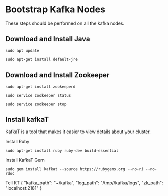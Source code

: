 # Bootstrap Kafka Nodes

These steps should be performed on all the kafka nodes.

## Download and Install Java

    sudo apt update

    sudo apt-get install default-jre


## Download and Install Zookeeper

    sudo apt-get install zookeeperd

    sudo service zookeeper status

    sudo service zookeeper stop


## Install kafkaT

KafkaT is a tool that makes it easier to view details about your cluster.

Install Ruby

    sudo apt-get install ruby ruby-dev build-essential
    
Install KafkaT Gem
    
    sudo gem install kafkat --source https://rubygems.org --no-ri --no-rdoc
    

Tell KT 
    {
      "kafka_path": "~/kafka",
      "log_path": "/tmp//kafka/logs",
      "zk_path": "localhost:2181"
    }